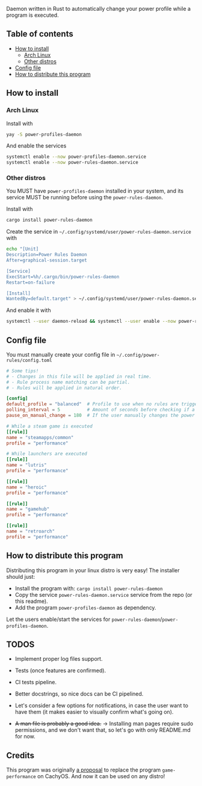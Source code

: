 Daemon written in Rust to automatically change your power profile while a program is executed.

## Table of contents

- [How to install](#how-to-install)
  - [Arch Linux](#arch-linux)
  - [Other distros](#other-distros)
- [Config file](#config-file)
- [How to distribute this program](#how-to-distribute-this-program)

## How to install
### Arch Linux
Install with
```sh
yay -S power-profiles-daemon
```

And enable the services
```sh
systemctl enable --now power-profiles-daemon.service
systemctl enable --now power-rules-daemon.service
```

### Other distros
You MUST have `power-profiles-daemon` installed in your system, and its service MUST be running before using the `power-rules-daemon`.

Install with
```sh
cargo install power-rules-daemon
```

Create the service in `~/.config/systemd/user/power-rules-daemon.service` with 

```sh
echo "[Unit]
Description=Power Rules Daemon
After=graphical-session.target

[Service]
ExecStart=%h/.cargo/bin/power-rules-daemon
Restart=on-failure

[Install]
WantedBy=default.target" > ~/.config/systemd/user/power-rules-daemon.service
```

And enable it with

```sh
systemctl --user daemon-reload && systemctl --user enable --now power-rules-daemon.service
```

## Config file
You must manually create your config file in `~/.config/power-rules/config.toml`

```toml
# Some tips!
# - Changes in this file will be applied in real time.
# - Rule process name matching can be partial.
# - Rules will be applied in natural order.

[config]
default_profile = "balanced"  # Profile to use when no rules are triggered atm.
polling_interval = 5          # Amount of seconds before checking if a rule is triggered.
pause_on_manual_change = 180  # If the user manually changes the power profile (through the desktop environment gui, for example), the daemon is paused for n minutes.

# While a steam game is executed
[[rule]]
name = "steamapps/common"
profile = "performance"

# While launchers are executed
[[rule]]
name = "lutris"
profile = "performance"

[[rule]]
name = "heroic"
profile = "performance"

[[rule]]
name = "gamehub"
profile = "performance"

[[rule]]
name = "retroarch"
profile = "performance"
```
  
## How to distribute this program
Distributing this program in your linux distro is very easy! The installer should just:

- Install the program with: `cargo install power-rules-daemon`
- Copy the service `power-rules-daemon.service` service from the repo (or this readme).
- Add the program `power-profiles-daemon` as dependency.

Let the users enable/start the services for `power-rules-daemon`/`power-profiles-daemon`.

## TODOS
- Implement proper log files support.
- Tests (once features are confirmed).
- CI tests pipeline.
- Better docstrings, so nice docs can be CI pipelined.

- Let's consider a few options for notifications, in case the user want to have them (it makes easier to visually confirm what's going on).
- ~~A man file is probably a good idea.~~ → Installing man pages require sudo permissions, and we don't want that, so let's go with only README.md for now.

## Credits
This program was originally [a proposal](https://github.com/CachyOS/CachyOS-Settings/pull/157) to replace the program `game-performance` on CachyOS. And now it can be used on any distro!
